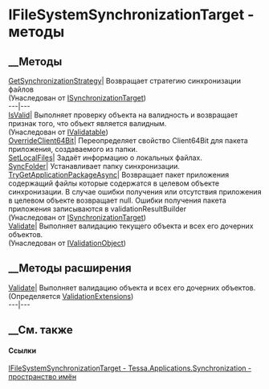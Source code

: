 # IFileSystemSynchronizationTarget - методы
##  __Методы
[GetSynchronizationStrategy](M_Tessa_Applications_Synchronization_ISynchronizationTarget_GetSynchronizationStrategy.htm)|
Возвращает стратегию синхронизации файлов  
(Унаследован от
[ISynchronizationTarget](T_Tessa_Applications_Synchronization_ISynchronizationTarget.htm))  
---|---  
[IsValid](M_Tessa_Platform_Validation_IValidatable_IsValid.htm)| Выполняет
проверку объекта на валидность и возвращает признак того, что объект является
валидным.  
(Унаследован от [IValidatable](T_Tessa_Platform_Validation_IValidatable.htm))  
[OverrideClient64Bit](M_Tessa_Applications_Synchronization_IFileSystemSynchronizationTarget_OverrideClient64Bit.htm)|
Переопределяет свойство Client64Bit для пакета приложения, создаваемого из
папки.  
[SetLocalFiles](M_Tessa_Applications_Synchronization_IFileSystemSynchronizationTarget_SetLocalFiles.htm)|
Задаёт информацию о локальных файлах.  
[SyncFolder](M_Tessa_Applications_Synchronization_IFileSystemSynchronizationTarget_SyncFolder.htm)|
Устанавливает папку синхронизации.  
[TryGetApplicationPackageAsync](M_Tessa_Applications_Synchronization_ISynchronizationTarget_TryGetApplicationPackageAsync.htm)|
Возвращает пакет приложения содержащий файлы которые содержатся в целевом
объекте синхронизации. В случае ошибки получения или отсутствия приложения в
целевом объекте возвращает null. Ошибки получения пакета приложения
записываются в validationResultBuilder  
(Унаследован от
[ISynchronizationTarget](T_Tessa_Applications_Synchronization_ISynchronizationTarget.htm))  
[Validate](M_Tessa_Platform_Validation_IValidationObject_Validate.htm)|
Выполняет валидацию текущего объекта и всех его дочерних объектов.  
(Унаследован от
[IValidationObject](T_Tessa_Platform_Validation_IValidationObject.htm))  
##  __Методы расширения
[Validate](M_Tessa_Platform_Validation_ValidationExtensions_Validate.htm)|
Выполняет валидацию объекта и всех его дочерних объектов.  
(Определяется
[ValidationExtensions](T_Tessa_Platform_Validation_ValidationExtensions.htm))  
---|---  
##  __См. также
#### Ссылки
[IFileSystemSynchronizationTarget -
](T_Tessa_Applications_Synchronization_IFileSystemSynchronizationTarget.htm)
[Tessa.Applications.Synchronization - пространство
имён](N_Tessa_Applications_Synchronization.htm)
